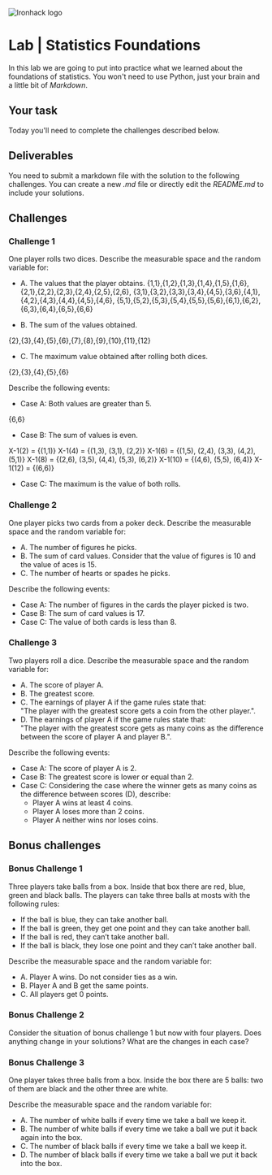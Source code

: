 ![Ironhack logo](https://i.imgur.com/1QgrNNw.png)

# Lab | Statistics Foundations
In this lab we are going to put into practice what we learned about the foundations of statistics. You won't need to use Python, just your brain and a little bit of *Markdown*. 

## Your task
Today you'll need to complete the challenges described below.

## Deliverables
You need to submit a markdown file with the solution to the following challenges. You can create a new *.md* file or directly edit the *README.md* to include your solutions.

## Challenges
### Challenge 1
One player rolls two dices. Describe the measurable space and the random variable for:
* A. The values that the player obtains.
{1,1},{1,2},{1,3},{1,4},{1,5},{1,6},{2,1},{2,2},{2,3},{2,4},{2,5},{2,6},
{3,1},{3,2},{3,3},{3,4},{4,5},{3,6},{4,1},{4,2},{4,3},{4,4},{4,5},{4,6},
{5,1},{5,2},{5,3},{5,4},{5,5},{5,6},{6,1},{6,2},{6,3},{6,4},{6,5},{6,6}

* B. The sum of the values obtained.

{2},{3},{4},{5},{6},{7},{8},{9},{10},{11},{12}

* C. The maximum value obtained after rolling both dices.

{2},{3},{4},{5},{6}

Describe the following events:
* Case A: Both values are greater than 5.

{6,6}

* Case B: The sum of values is even.

X-1(2) = {(1,1)}
X-1(4) = {(1,3), (3,1), (2,2)}
X-1(6) = {(1,5), (2,4), (3,3), (4,2), (5,1)}
X-1(8) = {(2,6), (3,5), (4,4), (5,3), (6,2)}
X-1(10) = {(4,6), (5,5), (6,4)}
X-1(12) = {(6,6)}

* Case C: The maximum is the value of both rolls.



### Challenge 2
One player picks two cards from a poker deck. Describe the measurable space and the random variable for:
* A. The number of figures he picks.
* B. The sum of card values. Consider that the value of figures is 10 and the value of aces is 15.
* C. The number of hearts or spades he picks.

Describe the following events:
* Case A: The number of figures in the cards the player picked is two.
* Case B: The sum of card values is 17.
* Case C: The value of both cards is less than 8.

### Challenge 3
Two players roll a dice. Describe the measurable space and the random variable for:
* A. The score of player A.
* B. The greatest score.
* C. The earnings of player A if the game rules state that:  
"The player with the greatest score gets a coin from the other player.".
* D. The earnings of player A if the game rules state that:  
"The player with the greatest score gets as many coins as the difference between the score of player A and player B.". 

Describe the following events:
* Case A: The score of player A is 2.
* Case B: The greatest score is lower or equal than 2.
* Case C: Considering the case where the winner gets as many coins as the difference between scores (D), describe: 
  * Player A wins at least 4 coins.
  * Player A loses more than 2 coins.
  * Player A neither wins nor loses coins.

## Bonus challenges
### Bonus Challenge 1
Three players take balls from a box. Inside that box there are red, blue, green and black balls. The players can take three balls at mosts with the following rules:

* If the ball is blue, they can take another ball.
* If the ball is green, they get one point and they can take another ball.
* If the ball is red, they can’t take another ball.
* If the ball is black, they lose one point and they can’t take another ball.

Describe the measurable space and the random variable for:
* A. Player A wins. Do not consider ties as a win.
* B. Player A and B get the same points.
* C. All players get 0 points.

### Bonus Challenge 2
Consider the situation of bonus challenge 1 but now with four players. Does anything change in your solutions? What are the changes in each case?

### Bonus Challenge 3
One player takes three balls from a box. Inside the box there are 5 balls: two of them are black and the other three are white. 

Describe the measurable space and the random variable for:
* A. The number of white balls if every time we take a ball we keep it.
* B. The number of white balls if every time we take a ball we put it back again into the box.
* C. The number of black balls if every time we take a ball we keep it.
* D. The number of black balls if every time we take a ball we put it back into the box.
